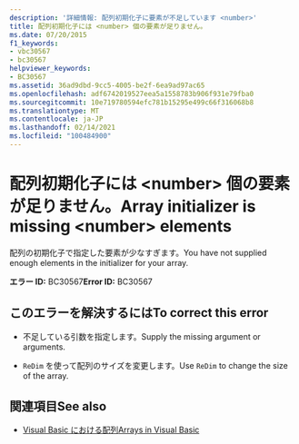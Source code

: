 ```yaml
---
description: '詳細情報: 配列初期化子に要素が不足しています <number>'
title: 配列初期化子には <number> 個の要素が足りません。
ms.date: 07/20/2015
f1_keywords:
- vbc30567
- bc30567
helpviewer_keywords:
- BC30567
ms.assetid: 36ad9dbd-9cc5-4005-be2f-6ea9ad97ac65
ms.openlocfilehash: adf6742019527eea5a1558783b906f931e79fba0
ms.sourcegitcommit: 10e719780594efc781b15295e499c66f316068b8
ms.translationtype: MT
ms.contentlocale: ja-JP
ms.lasthandoff: 02/14/2021
ms.locfileid: "100484900"
---
```

# <a name="array-initializer-is-missing-number-elements"></a><span data-ttu-id="624eb-103">配列初期化子には \<number> 個の要素が足りません。</span><span class="sxs-lookup"><span data-stu-id="624eb-103">Array initializer is missing \<number> elements</span></span>

<span data-ttu-id="624eb-104">配列の初期化子で指定した要素が少なすぎます。</span><span class="sxs-lookup"><span data-stu-id="624eb-104">You have not supplied enough elements in the initializer for your array.</span></span>  
  
 <span data-ttu-id="624eb-105">**エラー ID:** BC30567</span><span class="sxs-lookup"><span data-stu-id="624eb-105">**Error ID:** BC30567</span></span>  
  
## <a name="to-correct-this-error"></a><span data-ttu-id="624eb-106">このエラーを解決するには</span><span class="sxs-lookup"><span data-stu-id="624eb-106">To correct this error</span></span>  
  
- <span data-ttu-id="624eb-107">不足している引数を指定します。</span><span class="sxs-lookup"><span data-stu-id="624eb-107">Supply the missing argument or arguments.</span></span>  
  
- <span data-ttu-id="624eb-108">`ReDim` を使って配列のサイズを変更します。</span><span class="sxs-lookup"><span data-stu-id="624eb-108">Use `ReDim` to change the size of the array.</span></span>  
  
## <a name="see-also"></a><span data-ttu-id="624eb-109">関連項目</span><span class="sxs-lookup"><span data-stu-id="624eb-109">See also</span></span>

- [<span data-ttu-id="624eb-110">Visual Basic における配列</span><span class="sxs-lookup"><span data-stu-id="624eb-110">Arrays in Visual Basic</span></span>](../programming-guide/language-features/arrays/index.md)
